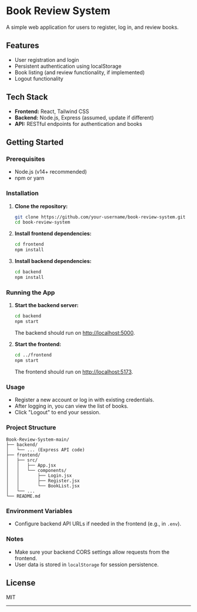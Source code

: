 # Book Review System

A simple web application for users to register, log in, and review books.

## Features

- User registration and login
- Persistent authentication using localStorage
- Book listing (and review functionality, if implemented)
- Logout functionality

## Tech Stack

- **Frontend:** React, Tailwind CSS
- **Backend:** Node.js, Express (assumed, update if different)
- **API:** RESTful endpoints for authentication and books

## Getting Started

### Prerequisites

- Node.js (v14+ recommended)
- npm or yarn

### Installation

1. **Clone the repository:**
   ```bash
   git clone https://github.com/your-username/book-review-system.git
   cd book-review-system
   ```

2. **Install frontend dependencies:**
   ```bash
   cd frontend
   npm install
   ```

3. **Install backend dependencies:**
   ```bash
   cd backend
   npm install
   ```

### Running the App

1. **Start the backend server:**
   ```bash
   cd backend
   npm start
   ```
   The backend should run on [http://localhost:5000](http://localhost:5000).

2. **Start the frontend:**
   ```bash
   cd ../frontend
   npm start
   ```
   The frontend should run on [http://localhost:5173](http://localhost:3000).

### Usage

- Register a new account or log in with existing credentials.
- After logging in, you can view the list of books.
- Click "Logout" to end your session.

### Project Structure

```
Book-Review-System-main/
├── backend/
│   └── ... (Express API code)
├── frontend/
│   ├── src/
│   │   ├── App.jsx
│   │   └── components/
│   │       ├── Login.jsx
│   │       ├── Register.jsx
│   │       └── BookList.jsx
│   └── ...
└── README.md
```

### Environment Variables

- Configure backend API URLs if needed in the frontend (e.g., in `.env`).

### Notes

- Make sure your backend CORS settings allow requests from the frontend.
- User data is stored in `localStorage` for session persistence.

## License

MIT

---

